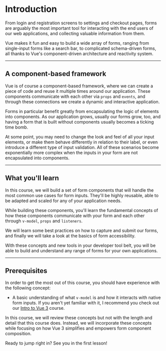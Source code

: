# Introduction

From login and registration screens to settings and checkout pages, forms are arguably the most important tool for interacting with the end users of our web applications, and collecting valuable information from them.

Vue makes it fun and easy to build a wide array of forms, ranging from single-input forms like a search bar, to complicated schema-driven forms, all thanks to Vue's component-driven architecture and reactivity system.

---

## A component-based framework

Vue is of course a component-based framework, where we can create a piece of code and reuse it multiple times around our application. These components communicate with each other via `props` and `events`, and through these connections we create a dynamic and interactive application.

Forms in particular benefit greatly from encapsulating the logic of elements into components. As our application grows, usually our forms grow, too, and having a form that is built without components usually becomes a ticking time bomb. 

At some point, you may need to change the look and feel of all your input elements, or make them behave differently in relation to their label, or even introduce a different type of input validation. All of these scenarios become exponentially more complex when the inputs in your form are not encapsulated into components.

---

## What you'll learn

In this course, we will build a set of form components that will handle the most common use cases for form inputs. They'll be highly reusable, able to be adapted and scaled for any of your application needs.

While building these components, you'll learn the fundamental concepts of how these components communicate with your form and each other through `v-model`, `props` and `listeners`.

We will learn some best practices on how to capture and submit our forms, and finally we will take a look at the basics of form accessibility.

With these concepts and new tools in your developer tool belt, you will be able to build and understand any range of forms for your own applications.

---

## Prerequisites

In order to get the most out of this course, you should have experience with the following concept:

- A basic understanding of what `v-model` is and how it interacts with native form inputs. If you aren't yet familiar with it, I recommend you check out our [Intro to Vue 3](https://www.vuemastery.com/courses/intro-to-vue-3/forms-and-v-model-vue3) course.

In this course, we will review these concepts but not with the length and detail that this course does. Instead, we will incorporate these concepts while focusing on how Vue 3 simplifies and empowers form component composition.

Ready to jump right in? See you in the first lesson!
